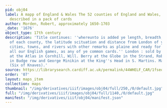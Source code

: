 ```yaml
---
pid: obj04
label: A mapp of England & Wales The 52 counties of England and Wales, geographically
  described in a pack of cards
author: Morden, Robert, approximately 1650-1703
_date: '1676'
object_type: 17th century
description: 'Title continues: ''whereunto is added ye length, breadth, & circuit
  of each county, the latitude scituation and distance from London of ye principal
  cities, towns, and rivers with other remarks as plaine and ready for the playing
  all our English games, as any of ye common cards.'' London : sold by Robert Morden
  at the Atlas in Cornhill, Will. Berry at the Globe in the Strand, Robert Greene
  in Budge row and George Minikin at the King''s Head in S. Martins. Map of Cardiganshire
  (Six of Knaves).'
source: https://librarysearch.cardiff.ac.uk/permalink/44WHELF_CAR/1fseqj3/alma9910634663402420
order: '07'
layout: maps_item
collection: maps
thumbnail: "/img/derivatives/iiif/images/obj04/full/250,/0/default.jpg"
full: "/img/derivatives/iiif/images/obj04/full/1140,/0/default.jpg"
manifest: "/img/derivatives/iiif/obj04/manifest.json"
---
```


